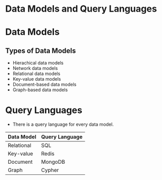Data Models and Query Languages
==============
# Data Models
## Types of Data Models
* Hierachical data models
* Network data models
* Relational data models
* Key-value data models
* Document-based data models
* Graph-based data models

# Query Languages
* There is a query language for every data model.

| Data Model   | Query Language |
| ------------ | ------------ |
| Relational   | SQL          |
| Key-value    | Redis        |
| Document     | MongoDB      |
| Graph        | Cypher       |